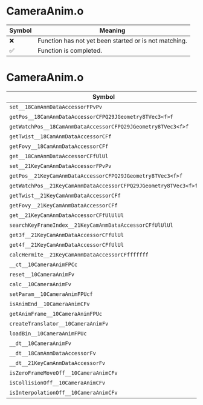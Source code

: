 # CameraAnim.o
| Symbol | Meaning 
| ------------- | ------------- 
| :x: | Function has not yet been started or is not matching. 
| :white_check_mark: | Function is completed. 


# CameraAnim.o
| Symbol | Decompiled? |
| ------------- | ------------- |
| `set__18CamAnmDataAccessorFPvPv` | :white_check_mark: |
| `getPos__18CamAnmDataAccessorCFPQ29JGeometry8TVec3<f>f` | :white_check_mark: |
| `getWatchPos__18CamAnmDataAccessorCFPQ29JGeometry8TVec3<f>f` | :white_check_mark: |
| `getTwist__18CamAnmDataAccessorCFf` | :white_check_mark: |
| `getFovy__18CamAnmDataAccessorCFf` | :white_check_mark: |
| `get__18CamAnmDataAccessorCFfUlUl` | :x: |
| `set__21KeyCamAnmDataAccessorFPvPv` | :white_check_mark: |
| `getPos__21KeyCamAnmDataAccessorCFPQ29JGeometry8TVec3<f>f` | :white_check_mark: |
| `getWatchPos__21KeyCamAnmDataAccessorCFPQ29JGeometry8TVec3<f>f` | :white_check_mark: |
| `getTwist__21KeyCamAnmDataAccessorCFf` | :white_check_mark: |
| `getFovy__21KeyCamAnmDataAccessorCFf` | :white_check_mark: |
| `get__21KeyCamAnmDataAccessorCFfUlUlUl` | :white_check_mark: |
| `searchKeyFrameIndex__21KeyCamAnmDataAccessorCFfUlUlUl` | :white_check_mark: |
| `get3f__21KeyCamAnmDataAccessorCFfUlUl` | :white_check_mark: |
| `get4f__21KeyCamAnmDataAccessorCFfUlUl` | :white_check_mark: |
| `calcHermite__21KeyCamAnmDataAccessorCFfffffff` | :x: |
| `__ct__10CameraAnimFPCc` | :white_check_mark: |
| `reset__10CameraAnimFv` | :x: |
| `calc__10CameraAnimFv` | :x: |
| `setParam__10CameraAnimFPUcf` | :white_check_mark: |
| `isAnimEnd__10CameraAnimCFv` | :white_check_mark: |
| `getAnimFrame__10CameraAnimFPUc` | :white_check_mark: |
| `createTranslator__10CameraAnimFv` | :white_check_mark: |
| `loadBin__10CameraAnimFPUc` | :white_check_mark: |
| `__dt__10CameraAnimFv` | :x: |
| `__dt__18CamAnmDataAccessorFv` | :x: |
| `__dt__21KeyCamAnmDataAccessorFv` | :x: |
| `isZeroFrameMoveOff__10CameraAnimCFv` | :white_check_mark: |
| `isCollisionOff__10CameraAnimCFv` | :white_check_mark: |
| `isInterpolationOff__10CameraAnimCFv` | :white_check_mark: |
